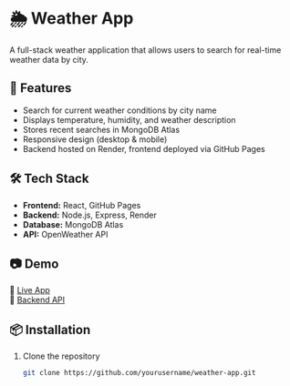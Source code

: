 # 🌦 Weather App

A full-stack weather application that allows users to search for real-time weather data by city.

## 🚀 Features
- Search for current weather conditions by city name  
- Displays temperature, humidity, and weather description  
- Stores recent searches in MongoDB Atlas  
- Responsive design (desktop & mobile)  
- Backend hosted on Render, frontend deployed via GitHub Pages  

## 🛠 Tech Stack
- **Frontend:** React, GitHub Pages  
- **Backend:** Node.js, Express, Render  
- **Database:** MongoDB Atlas  
- **API:** OpenWeather API  

## 📷 Demo
🔗 [Live App](https://reicheruuu.github.io/weather-app)  
🔗 [Backend API](https://weather-backend-i27r.onrender.com)

## 📦 Installation
1. Clone the repository  
   ```bash
   git clone https://github.com/yourusername/weather-app.git
